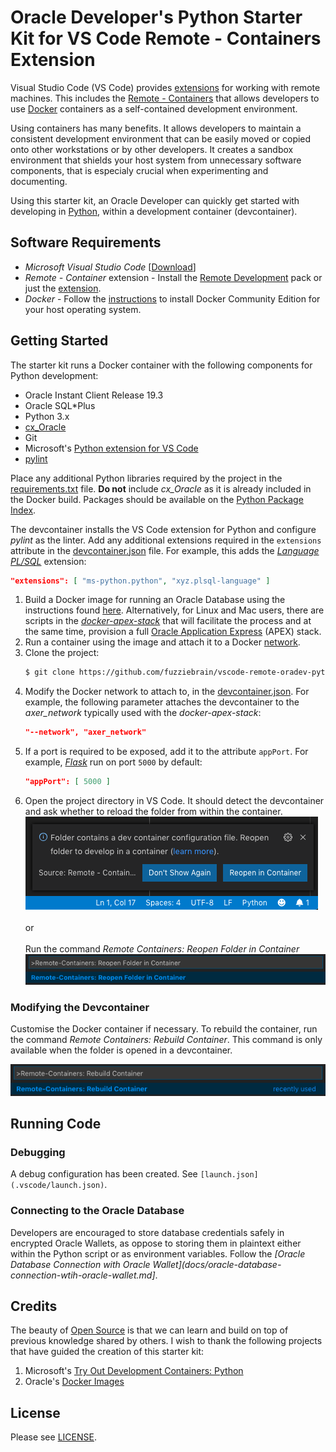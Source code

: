 # Oracle Developer's Python Starter Kit for VS Code Remote - Containers Extension

Visual Studio Code (VS Code) provides [extensions](https://code.visualstudio.com/docs/editor/extension-gallery) for working with remote machines. This includes the [Remote - Containers](https://marketplace.visualstudio.com/items?itemName=ms-vscode-remote.remote-containers) that allows developers to use [Docker](https://www.docker.com/) containers as a self-contained development environment.

Using containers has many benefits. It allows developers to maintain a consistent development environment that can be easily moved or copied onto other workstations or by other developers. It creates a sandbox environment that shields your host system from unnecessary software components, that is especialy crucial when experimenting and documenting.

Using this starter kit, an Oracle Developer can quickly get started with developing in [Python](https://www.python.org/), within a development container (devcontainer).

## Software Requirements

* *Microsoft Visual Studio Code* [[Download](https://code.visualstudio.com/)]
* *Remote - Container* extension - Install the [Remote Development](https://marketplace.visualstudio.com/items?itemName=ms-vscode-remote.vscode-remote-extensionpack) pack or just the [extension](https://marketplace.visualstudio.com/items?itemName=ms-vscode-remote.remote-containers).
* *Docker* - Follow the [instructions](https://docs.docker.com/install/) to install Docker Community Edition for your host operating system. 

## Getting Started

The starter kit runs a Docker container with the following components for Python development:

* Oracle Instant Client Release 19.3
* Oracle SQL*Plus
* Python 3.x
* [cx_Oracle](https://oracle.github.io/python-cx_Oracle/)
* Git
* Microsoft's [Python extension for VS Code](https://marketplace.visualstudio.com/items?itemName=ms-python.python)
* [pylint](https://www.pylint.org/)

Place any additional Python libraries required by the project in the [requirements.txt](requirements.txt) file. **Do not** include *cx_Oracle* as it is already included in the Docker build. Packages should be available on the [Python Package Index](https://pypi.org/).

The devcontainer installs the VS Code extension for Python and configure *pylint* as the linter. Add any additional extensions required in the `extensions` attribute in the [devcontainer.json](.devcontainer/devcontainer.json) file. For example, this adds the *[Language PL/SQL](https://marketplace.visualstudio.com/items?itemName=xyz.plsql-language)* extension:

```json
"extensions": [ "ms-python.python", "xyz.plsql-language" ]
```

1. Build a Docker image for running an Oracle Database using the instructions found [here](https://github.com/oracle/docker-images/blob/master/OracleDatabase/SingleInstance/README.md). Alternatively, for Linux and Mac users, there are scripts in the *[docker-apex-stack](https://github.com/fuzziebrain/docker-apex-stack)* that will facilitate the process and at the same time, provision a full [Oracle Application Express](https://apex.oracle.com) (APEX) stack.
1. Run a container using the image and attach it to a Docker [network](https://docs.docker.com/engine/reference/commandline/network/).
1. Clone the project:
    ```bash
    $ git clone https://github.com/fuzziebrain/vscode-remote-oradev-python.git
    ```
1. Modify the Docker network to attach to, in the [devcontainer.json](.devcontainer/devcontainer.json). For example, the following parameter attaches the devcontainer to the *axer_network* typically used with the *docker-apex-stack*:
    ```json
    "--network", "axer_network"
    ```
1. If a port is required to be exposed, add it to the attribute `appPort`. For example, *[Flask](https://flask.palletsprojects.com)* run on port `5000` by default:
    ```json
    "appPort": [ 5000 ]
    ```
1. Open the project directory in VS Code. It should detect the devcontainer and ask whether to reload the folder from within the container.<br>
    ![Reopen in Container](docs/assets/img/reopen-in-container.png)<br>
    <br>
    or<br> 
    <br>
    Run the command *Remote Containers: Reopen Folder in Container*<br>
    ![Reopen in Container](docs/assets/img/command-reopen-in-container.png)

### Modifying the Devcontainer

Customise the Docker container if necessary. To rebuild the container, run the command *Remote Containers: Rebuild Container*. This command is only available when the folder is opened in a devcontainer.

![Rebuild Container](docs/assets/img/command-rebuild-container.png)

## Running Code

### Debugging

A debug configuration has been created. See `[launch.json](.vscode/launch.json)`.

### Connecting to the Oracle Database

Developers are encouraged to store database credentials safely in encrypted Oracle Wallets, as oppose to storing them in plaintext either within the Python script or as environment variables. Follow the *[Oracle Database Connection with Oracle Wallet](docs/oracle-database-connection-wtih-oracle-wallet.md]*.

## Credits

The beauty of [Open Source](https://opensource.org/) is that we can learn and build on top of previous knowledge shared by others. I wish to thank the following projects that have guided the creation of this starter kit:

1. Microsoft's [Try Out Development Containers: Python](https://github.com/microsoft/vscode-remote-try-python)
1. Oracle's [Docker Images](https://github.com/oracle/docker-images)

## License

Please see [LICENSE](LICENSE).